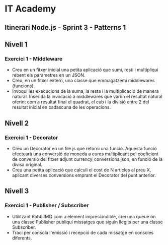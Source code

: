 # IT Academy
## Itinerari Node.js  - Sprint 3 - Patterns 1

## Nivell 1
### Exercici 1 - Middleware
- Creu en un fitxer inicial una petita aplicació que sumi, resti i multipliqui rebent els paràmetres en un JSON.
- Creu, en un fitxer extern, una classe que emmagatzemi middlewares (funcions).
- Invoqui les execucions de la suma, la resta i la multiplicació de manera natural. Inserida la invocació a middlewares que variïn el resultat natural oferint com a resultat final el quadrat, el cub i la divisió entre 2 del resultat inicial en cadascuna de les operacions.
## Nivell 2
### Exercici 1 - Decorator
- Creu un Decorator en un file js que retorni una funció. Aquesta funció efectuarà una conversió de moneda a euros multiplicant pel coeficient de conversió del fitxer adjunt currency_conversions.json, en funció de la divisa original.
- Creu una petita aplicació que calculi el cost de N articles al preu X, aplicant diverses conversions emprant el Decorator del punt anterior.
## Nivell 3
### Exercici 1 - Publisher / Subscriber
- Utilitzant RabbitMQ com a element imprescindible, creï una queue on una classe Publisher publiqui missatges que siguin llegits per una classe Subscriber. 
- Traci per consola l'emissió i recepció de cada missatge en consoles diferents.